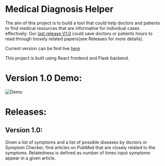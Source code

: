 Medical Diagnosis Helper
=============================

The aim of this project is to build a tool that could help doctors and patients to find medical resources that are informative for individual cases effectively. Our [last release V1.0](#version-10) could save doctors or patients hours to read through loosely related papers(see Releases for more details).

Current version can be find live
<a href="https://medical-resources-helper.herokuapp.com/" target="_blank">here</a>

This project is built using React frontend and Flask backend.

# Version 1.0 Demo:
![Demo](https://github.com/Sheldenshi/Medical-Resources-Search-Helper-Browser-Extension/blob/main/v1.0_demo.gif)


# Releases:
## Version 1.0: 
Given a list of symptoms and a list of possible diseases by doctors or Symptom Checker, find articles on PubMed that are closely related to the symptoms. Relatedness is defined as number of times input symptoms appear in a given article.
